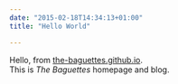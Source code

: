 ```yaml
---
date: "2015-02-18T14:34:13+01:00"
title: "Hello World"

---
```


Hello, from [the-baguettes.github.io](http://the-baguettes.github.io).  
This is *The Baguettes* homepage and blog.
